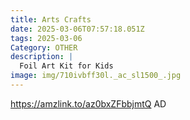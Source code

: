 ```yaml
---
title: Arts Crafts
date: 2025-03-06T07:57:18.051Z
tags: 2025-03-06
Category: OTHER
description: |
  Foil Art Kit for Kids
image: img/710ivbff30l._ac_sl1500_.jpg
---
```

https://amzlink.to/az0bxZFbbjmtQ
AD